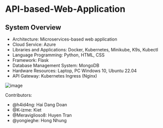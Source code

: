 # API-based-Web-Application
## System Overview
-	Architecture: Microservices-based web application
-	Cloud Service: Azure
-	Libraries and Applications: Docker, Kubernetes, Minikube, K9s, Kubectl
-	Language Programming: Python, HTML, CSS
-	Framework: Flask
-	Database Management System: MongoDB
-	Hardware Resources: Laptop, PC Windows 10, Ubuntu 22.04
-	API Gateway: Kubernetes Ingress (Nginx)
  
![image](https://github.com/Meraviglioso8/API-based-Web-Application/assets/46748862/ff6cbfa6-2458-41d6-bc9f-a1f571f1afa0)

Contributors: 
- @h4id4ng: Hai Dang Doan
- @K-izme: Kiet
- @Meraviglioso8: Huyen Tran
- @yongieghe: Hong Nhung

